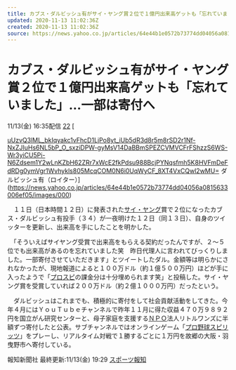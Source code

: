 ```yaml
---
title: カブス・ダルビッシュ有がサイ・ヤング賞２位で１億円出来高ゲットも「忘れていました」…一部は寄付へ（スポーツ報知） - Yahoo!ニュース
updated: 2020-11-13 11:02:36Z
created: 2020-11-13 11:02:36Z
source: https://news.yahoo.co.jp/articles/64e44b1e0572b73774dd04056a0815633006ef05
---
```


# カブス・ダルビッシュ有がサイ・ヤング賞２位で１億円出来高ゲットも「忘れていました」…一部は寄付へ

11/13(金) 16:35配信
[22]()
[

[uUzvQ3lML_bkIqyakc1vFhcD1LjPo8yt_iUb5dR3d8r5m8rSD2r1Nf-NxZJIuHs6NL5bP_O_sxziDPW-gyMsV14DaBBmSPEZCVMVCFrFShzzS6WS-Wr3yiCU5Pi-N6Zdsem1Y2wLnKZbH62ZRr7xWcE2fkPdsu988BcjPYNqsfmh5K8HVFmDeFdRDg0ymVgr1Wvhykls805McqCOM0N6i0UqWyCF_8XT4VxCQwl2wMU=](../_resources/uUzvQ3lML_bkIqyakc1vFhcD1LjPo8yt_iUb5dR3d8r5m8rSD2r1Nf-NxZJIuHs6NL5bP_O_sxziDPW-gyMsV14DaBBmSPEZCVMVCFrFShzzS6WS-Wr3yiCU5Pi-N6Zdsem1Y2wLnKZbH62ZRr7xWcE2fkPdsu988BcjPYNqsfmh5K8HVFmDeFdRDg0ymVgr1Wvhykls805McqCOM0N6i0UqWyCF_8XT4VxCQwl2wMU=)   ダルビッシュ有（ロイター）](https://news.yahoo.co.jp/articles/64e44b1e0572b73774dd04056a0815633006ef05/images/000)

　１１日（日本時間１２日）に発表された[サイ・ヤング](https://search.yahoo.co.jp/search?p=%E3%82%B5%E3%82%A4%E3%83%BB%E3%83%A4%E3%83%B3%E3%82%B0&ei=UTF-8&rkf=1&slfr=1&fr=link_direct_nws)賞で２位になったカブス・ダルビッシュ有投手（３４）が一夜明けた１２日（同１３日）、自身のツイッターを更新し、出来高を手にしたことを明かした。

　「そういえばサイヤング受賞で出来高をもらえる契約だったんですが、２～５位でも出来高があるのを忘れていました笑　昨日代理人に言われてびっくりしました。一部寄付させていただきます」とツイートしたダル。金額等は明らかにされなかったが、現地報道によると１００万ドル（約１億５００万円）ほどが手に入ったようで「[プロスピ](https://search.yahoo.co.jp/search?p=%E3%83%97%E3%83%AD%E3%82%B9%E3%83%94&ei=UTF-8&rkf=1&slfr=1&fr=link_direct_nws)の課金分は十分埋められます笑」と投稿した。サイ・ヤング賞を受賞していれば２００万ドル（約２億１０００万円）だったという。

　ダルビッシュはこれまでも、積極的に寄付をして社会貢献活動をしてきた。今年４月にはＹｏｕＴｕｂｅチャンネルで昨年１１月に得た収益４７０万９８９２円を国立がん研究センターと、母子家庭を支援する[ＮＰＯ](https://search.yahoo.co.jp/search?p=%EF%BC%AE%EF%BC%B0%EF%BC%AF&ei=UTF-8&rkf=1&slfr=1&fr=link_direct_nws)法人リトルワンズに半額ずつ寄付したと公表。サブチャンネルではオンラインゲーム「[プロ野球スピリッツ](https://search.yahoo.co.jp/search?p=%E3%83%97%E3%83%AD%E9%87%8E%E7%90%83%E3%82%B9%E3%83%94%E3%83%AA%E3%83%83%E3%83%84&ei=UTF-8&rkf=1&slfr=1&fr=link_direct_nws)」をプレーし、リアルタイム対戦で１勝するごとに１万円を故郷の大阪・羽曳野市へ寄付している。

報知新聞社
最終更新:11/13(金) 19:29
[スポーツ報知](https://news.yahoo.co.jp/media/sph)